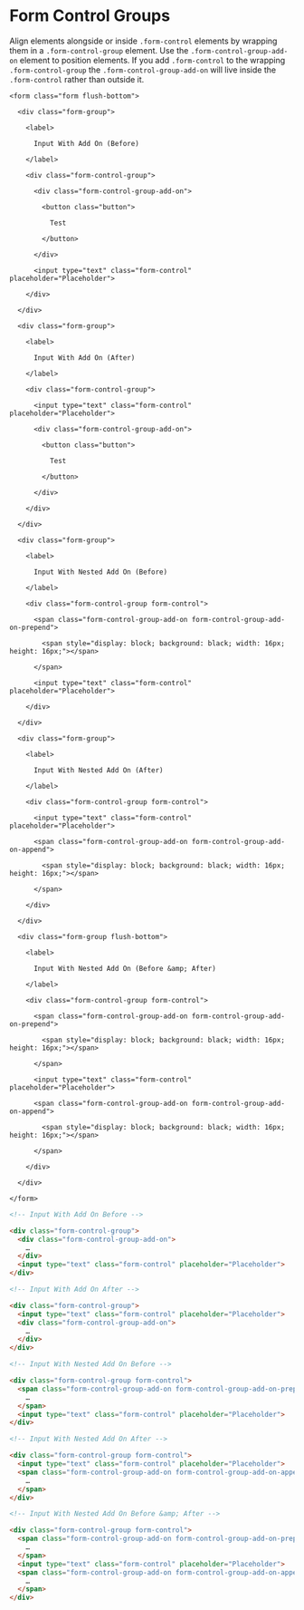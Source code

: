 # Form Control Groups

Align elements alongside or inside `.form-control` elements by wrapping them in a `.form-control-group` element. Use the `.form-control-group-add-on` element to position elements.  If you add `.form-control` to the wrapping `.form-control-group` the `.form-control-group-add-on` will live inside the `.form-control` rather than outside it.

<div class="panel flush-bottom">

  <div class="panel-cell">

    <form class="form flush-bottom">

      <div class="form-group">

        <label>

          Input With Add On (Before)

        </label>

        <div class="form-control-group">

          <div class="form-control-group-add-on">

            <button class="button">

              Test

            </button>

          </div>

          <input type="text" class="form-control" placeholder="Placeholder">

        </div>

      </div>

      <div class="form-group">

        <label>

          Input With Add On (After)

        </label>

        <div class="form-control-group">

          <input type="text" class="form-control" placeholder="Placeholder">

          <div class="form-control-group-add-on">

            <button class="button">

              Test

            </button>

          </div>

        </div>

      </div>

      <div class="form-group">

        <label>

          Input With Nested Add On (Before)

        </label>

        <div class="form-control-group form-control">

          <span class="form-control-group-add-on form-control-group-add-on-prepend">

            <span style="display: block; background: black; width: 16px; height: 16px;"></span>

          </span>

          <input type="text" class="form-control" placeholder="Placeholder">

        </div>

      </div>

      <div class="form-group">

        <label>

          Input With Nested Add On (After)

        </label>

        <div class="form-control-group form-control">

          <input type="text" class="form-control" placeholder="Placeholder">

          <span class="form-control-group-add-on form-control-group-add-on-append">

            <span style="display: block; background: black; width: 16px; height: 16px;"></span>

          </span>

        </div>

      </div>

      <div class="form-group flush-bottom">

        <label>

          Input With Nested Add On (Before &amp; After)

        </label>

        <div class="form-control-group form-control">

          <span class="form-control-group-add-on form-control-group-add-on-prepend">

            <span style="display: block; background: black; width: 16px; height: 16px;"></span>

          </span>

          <input type="text" class="form-control" placeholder="Placeholder">

          <span class="form-control-group-add-on form-control-group-add-on-append">

            <span style="display: block; background: black; width: 16px; height: 16px;"></span>

          </span>

        </div>

      </div>

    </form>

  </div>

  <div class="panel-cell panel-cell-light panel-cell-code-block" markdown="1">

```html
<!-- Input With Add On Before -->

<div class="form-control-group">
  <div class="form-control-group-add-on">
    …
  </div>
  <input type="text" class="form-control" placeholder="Placeholder">
</div>

<!-- Input With Add On After -->

<div class="form-control-group">
  <input type="text" class="form-control" placeholder="Placeholder">
  <div class="form-control-group-add-on">
    …
  </div>
</div>

<!-- Input With Nested Add On Before -->

<div class="form-control-group form-control">
  <span class="form-control-group-add-on form-control-group-add-on-prepend">
    …
  </span>
  <input type="text" class="form-control" placeholder="Placeholder">
</div>

<!-- Input With Nested Add On After -->

<div class="form-control-group form-control">
  <input type="text" class="form-control" placeholder="Placeholder">
  <span class="form-control-group-add-on form-control-group-add-on-append">
    …
  </span>
</div>

<!-- Input With Nested Add On Before &amp; After -->

<div class="form-control-group form-control">
  <span class="form-control-group-add-on form-control-group-add-on-prepend">
    …
  </span>
  <input type="text" class="form-control" placeholder="Placeholder">
  <span class="form-control-group-add-on form-control-group-add-on-append">
    …
  </span>
</div>
```

  </div>

</div>
